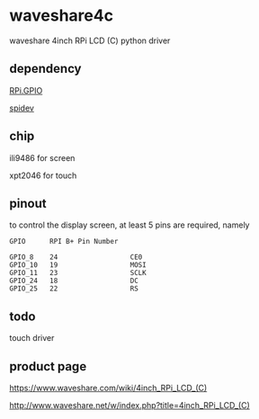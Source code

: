 # waveshare4c

waveshare 4inch RPi LCD (C) python driver

dependency
------------

[RPi.GPIO](https://sourceforge.net/projects/raspberry-gpio-python/)

[spidev](https://pypi.org/project/spidev/)

chip
------------

ili9486 for screen

xpt2046 for touch

pinout
------------

to control the display screen, at least 5 pins are required, namely
```
GPIO      RPI B+ Pin Number

GPIO_8    24                  CE0
GPIO_10   19                  MOSI
GPIO_11   23                  SCLK
GPIO_24   18                  DC
GPIO_25   22                  RS
```

todo
------------

touch driver

product page
------------

https://www.waveshare.com/wiki/4inch_RPi_LCD_(C)
  
http://www.waveshare.net/w/index.php?title=4inch_RPi_LCD_(C)
